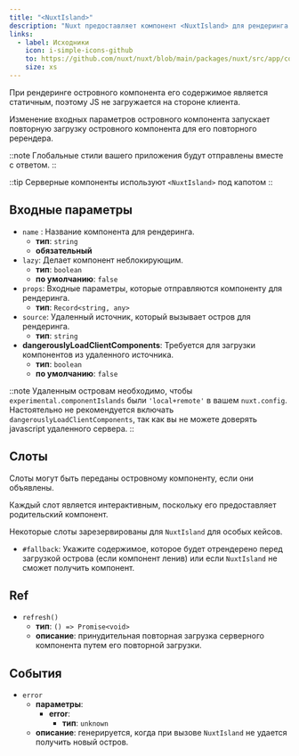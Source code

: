 ```yaml
---
title: "<NuxtIsland>"
description: "Nuxt предоставляет компонент <NuxtIsland> для рендеринга неинтерактивного компонента без использования клиентского JS."
links:
  - label: Исходники
    icon: i-simple-icons-github
    to: https://github.com/nuxt/nuxt/blob/main/packages/nuxt/src/app/components/nuxt-island.ts
    size: xs
---
```


При рендеринге островного компонента его содержимое является статичным, поэтому JS не загружается на стороне клиента.

Изменение входных параметров островного компонента запускает повторную загрузку островного компонента для его повторного ререндера.

::note
Глобальные стили вашего приложения будут отправлены вместе с ответом.
::

::tip
Серверные компоненты используют `<NuxtIsland>` под капотом
::

## Входные параметры

- `name` : Название компонента для рендеринга.
  - **тип**: `string`
  - **обязательный**
- `lazy`: Делает компонент неблокирующим.
  - **тип**: `boolean`
  - **по умолчанию**: `false`
- `props`: Входные параметры, которые отправляются компоненту для рендеринга.
  - **тип**: `Record<string, any>`
- `source`: Удаленный источник, который вызывает остров для рендеринга.
  - **тип**: `string`
- **dangerouslyLoadClientComponents**: Требуется для загрузки компонентов из удаленного источника.
  - **тип**: `boolean`
  - **по умолчанию**: `false`

::note
Удаленным островам необходимо, чтобы `experimental.componentIslands` были `'local+remote'` в вашем `nuxt.config`.
Настоятельно не рекомендуется включать `dangerouslyLoadClientComponents`, так как вы не можете доверять javascript удаленного сервера.
::

## Слоты

Слоты могут быть переданы островному компоненту, если они объявлены.

Каждый слот является интерактивным, поскольку его предоставляет родительский компонент.

Некоторые слоты зарезервированы для `NuxtIsland` для особых кейсов.

- `#fallback`: Укажите содержимое, которое будет отрендерено перед загрузкой острова (если компонент ленив) или если `NuxtIsland` не сможет получить компонент.

## Ref

- `refresh()`
  - **тип**: `() => Promise<void>`
  - **описание**: принудительная повторная загрузка серверного компонента путем его повторной загрузки.

## События

- `error`
  - **параметры**:
    - **error**:
      - **тип**: `unknown`
  - **описание**: генерируется, когда при вызове `NuxtIsland` не удается получить новый остров.

